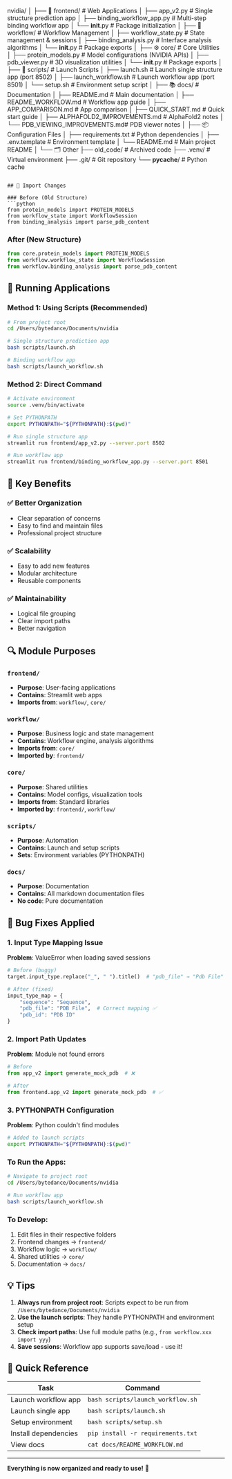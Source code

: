 
nvidia/
│
├── 📱 frontend/                    # Web Applications
│   ├── app_v2.py                  # Single structure prediction app
│   ├── binding_workflow_app.py    # Multi-step binding workflow app
│   └── __init__.py                # Package initialization
│
├── 🔄 workflow/                    # Workflow Management
│   ├── workflow_state.py          # State management & sessions
│   ├── binding_analysis.py        # Interface analysis algorithms
│   └── __init__.py                # Package exports
│
├── ⚙️ core/                        # Core Utilities
│   ├── protein_models.py          # Model configurations (NVIDIA APIs)
│   ├── pdb_viewer.py              # 3D visualization utilities
│   └── __init__.py                # Package exports
│
├── 🚀 scripts/                     # Launch Scripts
│   ├── launch.sh                  # Launch single structure app (port 8502)
│   ├── launch_workflow.sh         # Launch workflow app (port 8501)
│   └── setup.sh                   # Environment setup script
│
├── 📚 docs/                        # Documentation
│   ├── README.md                  # Main documentation
│   ├── README_WORKFLOW.md         # Workflow app guide
│   ├── APP_COMPARISON.md          # App comparison
│   ├── QUICK_START.md             # Quick start guide
│   ├── ALPHAFOLD2_IMPROVEMENTS.md # AlphaFold2 notes
│   └── PDB_VIEWING_IMPROVEMENTS.md# PDB viewer notes
│
├── 📦 Configuration Files
│   ├── requirements.txt           # Python dependencies
│   ├── .env.template              # Environment template
│   └── README.md                  # Main project README
│
└── 🗂️ Other
    ├── old_code/                  # Archived code
    ├── .venv/                     # Virtual environment
    ├── .git/                      # Git repository
    └── __pycache__/               # Python cache
```

## 🔧 Import Changes

### Before (Old Structure)
```python
from protein_models import PROTEIN_MODELS
from workflow_state import WorkflowSession
from binding_analysis import parse_pdb_content
```

### After (New Structure)
```python
from core.protein_models import PROTEIN_MODELS
from workflow.workflow_state import WorkflowSession
from workflow.binding_analysis import parse_pdb_content
```

## 🚀 Running Applications

### Method 1: Using Scripts (Recommended)

```bash
# From project root
cd /Users/bytedance/Documents/nvidia

# Single structure prediction app
bash scripts/launch.sh

# Binding workflow app
bash scripts/launch_workflow.sh
```

### Method 2: Direct Command

```bash
# Activate environment
source .venv/bin/activate

# Set PYTHONPATH
export PYTHONPATH="${PYTHONPATH}:$(pwd)"

# Run single structure app
streamlit run frontend/app_v2.py --server.port 8502

# Run workflow app
streamlit run frontend/binding_workflow_app.py --server.port 8501
```

## 📝 Key Benefits

### ✅ Better Organization
- Clear separation of concerns
- Easy to find and maintain files
- Professional project structure

### ✅ Scalability
- Easy to add new features
- Modular architecture
- Reusable components

### ✅ Maintainability
- Logical file grouping
- Clear import paths
- Better navigation

## 🔍 Module Purposes

### `frontend/`
- **Purpose**: User-facing applications
- **Contains**: Streamlit web apps
- **Imports from**: `workflow/`, `core/`

### `workflow/`
- **Purpose**: Business logic and state management
- **Contains**: Workflow engine, analysis algorithms
- **Imports from**: `core/`
- **Imported by**: `frontend/`

### `core/`
- **Purpose**: Shared utilities
- **Contains**: Model configs, visualization tools
- **Imports from**: Standard libraries
- **Imported by**: `frontend/`, `workflow/`

### `scripts/`
- **Purpose**: Automation
- **Contains**: Launch and setup scripts
- **Sets**: Environment variables (PYTHONPATH)

### `docs/`
- **Purpose**: Documentation
- **Contains**: All markdown documentation files
- **No code**: Pure documentation

## 🐛 Bug Fixes Applied

### 1. Input Type Mapping Issue
**Problem**: ValueError when loading saved sessions
```python
# Before (buggy)
target.input_type.replace("_", " ").title()  # "pdb_file" → "Pdb File" ❌

# After (fixed)
input_type_map = {
    "sequence": "Sequence",
    "pdb_file": "PDB File",  # Correct mapping ✅
    "pdb_id": "PDB ID"
}
```

### 2. Import Path Updates
**Problem**: Module not found errors
```python
# Before
from app_v2 import generate_mock_pdb  # ❌

# After
from frontend.app_v2 import generate_mock_pdb  # ✅
```

### 3. PYTHONPATH Configuration
**Problem**: Python couldn't find modules
```bash
# Added to launch scripts
export PYTHONPATH="${PYTHONPATH}:$(pwd)"
```


### To Run the Apps:
```bash
# Navigate to project root
cd /Users/bytedance/Documents/nvidia

# Run workflow app
bash scripts/launch_workflow.sh
```

### To Develop:
1. Edit files in their respective folders
2. Frontend changes → `frontend/`
3. Workflow logic → `workflow/`
4. Shared utilities → `core/`
5. Documentation → `docs/`

## 💡 Tips

1. **Always run from project root**: Scripts expect to be run from `/Users/bytedance/Documents/nvidia`
2. **Use the launch scripts**: They handle PYTHONPATH and environment setup
3. **Check import paths**: Use full module paths (e.g., `from workflow.xxx import yyy`)
4. **Save sessions**: Workflow app supports save/load - use it!

## 🔗 Quick Reference

| Task | Command |
|------|---------|
| Launch workflow app | `bash scripts/launch_workflow.sh` |
| Launch single app | `bash scripts/launch.sh` |
| Setup environment | `bash scripts/setup.sh` |
| Install dependencies | `pip install -r requirements.txt` |
| View docs | `cat docs/README_WORKFLOW.md` |

---

**Everything is now organized and ready to use!** 🎉
